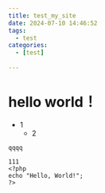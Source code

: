 ```yaml
---
title: test_my_site
date: 2024-07-10 14:46:52
tags:
  - test
categories:
  - [test]
 
---
```

# hello world！
+ 1
    + 2
~~~
qqqq
~~~
```
111
<?php
echo "Hello, World!";
?>

```